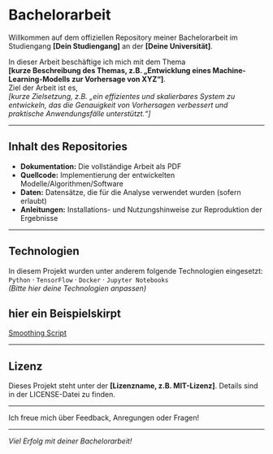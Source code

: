 # Bachelorarbeit 

Willkommen auf dem offiziellen Repository meiner Bachelorarbeit im Studiengang **[Dein Studiengang]** an der **[Deine Universität]**.

In dieser Arbeit beschäftige ich mich mit dem Thema  
**[kurze Beschreibung des Themas, z.B. „Entwicklung eines Machine-Learning-Modells zur Vorhersage von XYZ“]**.  
Ziel der Arbeit ist es,  
*[kurze Zielsetzung, z.B. „ein effizientes und skalierbares System zu entwickeln, das die Genauigkeit von Vorhersagen verbessert und praktische Anwendungsfälle unterstützt.“]*

---

## Inhalt des Repositories

- **Dokumentation:** Die vollständige Arbeit als PDF  
- **Quellcode:** Implementierung der entwickelten Modelle/Algorithmen/Software  
- **Daten:** Datensätze, die für die Analyse verwendet wurden (sofern erlaubt)  
- **Anleitungen:** Installations- und Nutzungshinweise zur Reproduktion der Ergebnisse  

---

## Technologien

In diesem Projekt wurden unter anderem folgende Technologien eingesetzt:  
`Python` · `TensorFlow` · `Docker` · `Jupyter Notebooks`  
*(Bitte hier deine Technologien anpassen)*



## hier ein Beispielskirpt

[Smoothing Script](03%20-%20Postprocessing/smoothing_scriptneu.m)




---

## Lizenz

Dieses Projekt steht unter der **[Lizenzname, z.B. MIT-Lizenz]**. Details sind in der LICENSE-Datei zu finden.

---

Ich freue mich über Feedback, Anregungen oder Fragen!

---

*Viel Erfolg mit deiner Bachelorarbeit!*  
